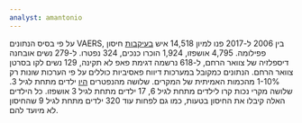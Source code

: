 ```yaml
---
analyst: amantonio
---
```


על פי בסיס הנתונים VAERS, בין 2006 ל-2017 פנו למיון 14,518 איש [בעיקבות](http://sanevax.org/vaers-report) חיסון פפילומה. 4,795 אושפזו, 1,924 הוכרו כנכים, 324 נפטרו. ל-279 נשים אובחנה דיספלזיה של צוואר הרחם, ל-618 נרשמה דגימת פאפ לא תקינה, 129 נשים לקו בסרטן צוואר הרחם. הנתונים כמקובל במערכות דיווח פאסיביות כוללים על פי הערכות שונות רק 1-10% מהכמות האמיתית של המקרים.
שלושה מהנפטרים [היו](http://www.medalerts.org/vaersdb/findfield.php?TABLE=ON&GROUP1=CAT&GROUP2=AGE&VAX[]=HPV2&VAX[]=HPV4&VAX[]=HPV9&VAX[]=HPVX&VAXTYPES[]=HPV) ילדים מתחת לגיל 3. שלושה מקרי נכות קרו לילדים מתחת לגיל 6, 17 ילדים מתחת לגיל 3 אושפזו. כל הילדים האלה קיבלו את החיסון בטעות, כמו גם לפחות עוד 320 ילדים מתחת לגיל 9 שהחיסון לא מיועד להם.
